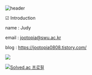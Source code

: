 ###                                                                                                            
![header](https://capsule-render.vercel.app/api?type=wave&color=F01F7A&height=150&section=header&text=Wellcome%20to%20jootopia&fontSize=50)




☑ Introduction


name  : Judy

email  : jootopia@swu.ac.kr


blog   : https://jootopia0808.tistory.com/


<img src="https://img.shields.io/badge/c-999999?style=flat-square&logo=c&logoColor=black"/>










[![Solved.ac 프로필](http://mazassumnida.wtf/api/v2/generate_badge?boj=jootopia0808)](https://solved.ac/jootopia)



<!--
**Jo0dY/Jo0dy** is a ✨ _special_ ✨ repository because its `README.md` (this file) appears on your GitHub profile.

Here are some ideas to get you started:

- 🌱 I’m currently learning ...
- 😄 Pronouns: ...


